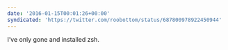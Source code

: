 ```yaml
---
date: '2016-01-15T00:01:26+00:00'
syndicated: 'https://twitter.com/roobottom/status/687800978922450944'
---
```

I’ve only gone and installed zsh.
